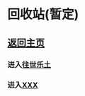 
# 回收站(暂定)

## [返回主页](https://babutianya.githu0b.io)



### 进入[往世乐土](https://babutianya.github.io/Page-0/wslt/Wallpaper.html)

### 进入[XXX](https://babutianya.github.io/Page-0/)
